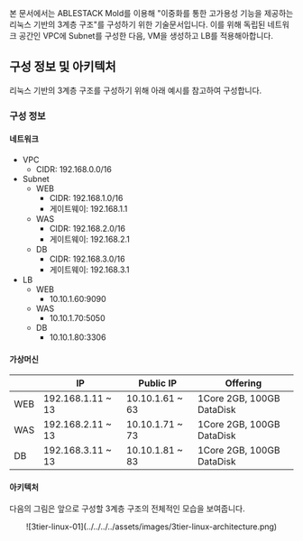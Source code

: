 본 문서에서는 ABLESTACK Mold를 이용해 "이중화를 통한 고가용성 기능을 제공하는 리눅스 기반의 3계층 구조"를 구성하기 위한 기술문서입니다. 
이를 위해 독립된 네트워크 공간인 VPC에 Subnet를 구성한 다음, VM을 생성하고 LB를 적용해아합니다.

## 구성 정보 및 아키텍처
리눅스 기반의 3계층 구조를 구성하기 위해 아래 예시를 참고하여 구성합니다.
### 구성 정보
#### 네트워크
- VPC
    - CIDR: 192.168.0.0/16
- Subnet
    - WEB
        - CIDR: 192.168.1.0/16
        - 게이트웨이: 192.168.1.1
    - WAS
        - CIDR: 192.168.2.0/16
        - 게이트웨이: 192.168.2.1
    - DB
        - CIDR: 192.168.3.0/16
        - 게이트웨이: 192.168.3.1
- LB 
    - WEB
        - 10.10.1.60:9090
    - WAS
        - 10.10.1.70:5050
    - DB
        - 10.10.1.80:3306

#### 가상머신

|           | IP                | Public IP       | Offering                  |
| ----------| ------------------| ----------------| --------------------------|
| WEB       | 192.168.1.11 ~ 13 | 10.10.1.61 ~ 63 | 1Core 2GB, 100GB DataDisk |
| WAS       | 192.168.2.11 ~ 13 | 10.10.1.71 ~ 73 | 1Core 2GB, 100GB DataDisk |
| DB        | 192.168.3.11 ~ 13 | 10.10.1.81 ~ 83 | 1Core 2GB, 100GB DataDisk |


#### 아키텍처
다음의 그림은 앞으로 구성할 3계층 구조의 전체적인 모습을 보여줍니다.

<center>
![3tier-linux-01](../../../../assets/images/3tier-linux-architecture.png)
</center>

